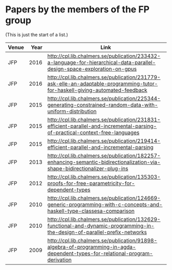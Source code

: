 # Papers by the members of the FP group

(This is just the start of a list.)

| Venue  | Year | Link |
| ------ | ----:| ---- |
| JFP    | 2016 | http://cpl.lib.chalmers.se/publication/233432-a-language-for-hierarchical-data-parallel-design-space-exploration-on-gpus |
| JFP    | 2016 | http://cpl.lib.chalmers.se/publication/231779-ask-elle-an-adaptable-programming-tutor-for-haskell-giving-automated-feedback |
| JFP    | 2015 | http://cpl.lib.chalmers.se/publication/225344-generating-constrained-random-data-with-uniform-distribution |
| JFP    | 2015 | http://cpl.lib.chalmers.se/publication/231831-efficient-parallel-and-incremental-parsing-of-practical-context-free-languages |
| JFP    | 2015 | http://cpl.lib.chalmers.se/publication/219414-efficient-parallel-and-incremental-parsing |
| JFP    | 2013 | http://cpl.lib.chalmers.se/publication/182257-enhancing-semantic-bidirectionalization-via-shape-bidirectionalizer-plug-ins |
| JFP    | 2012 | http://cpl.lib.chalmers.se/publication/135303-proofs-for-free-parametricity-for-dependent-types |
| JFP    | 2010 | http://cpl.lib.chalmers.se/publication/124669-generic-programming-with-c-concepts-and-haskell-type-classesa-comparison |
| JFP    | 2010 | http://cpl.lib.chalmers.se/publication/132629-functional-and-dynamic-programming-in-the-design-of-parallel-prefix-networks |
| JFP    | 2009 | http://cpl.lib.chalmers.se/publication/91898-algebra-of-programming-in-agda-dependent-types-for-relational-program-derivation |
